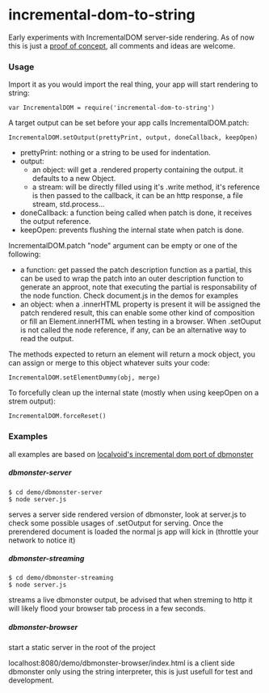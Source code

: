 # incremental-dom-to-string
Early experiments with IncrementalDOM server-side rendering. As of now this is just a [proof of concept](https://github.com/google/incremental-dom/issues/50), all comments and ideas are welcome.

### Usage
Import it as you would import the real thing, your app will start rendering to string:
```
var IncrementalDOM = require('incremental-dom-to-string')
```

A target output can be set before your app calls IncrementalDOM.patch:
```
IncrementalDOM.setOutput(prettyPrint, output, doneCallback, keepOpen)
```
- prettyPrint: nothing or a string to be used for indentation.
- output: 
  - an object: will get a .rendered property containing the output. it defaults to a new Object.
  - a stream: will be directly filled using it's .write method, it's reference is then passed to the callback, it can be an http response, a file stream, std.process...
- doneCallback: a function being called when patch is done, it receives the output reference.
- keepOpen: prevents flushing the internal state when patch is done.

IncrementalDOM.patch "node" argument can be empty or one of the following:
- a function: get passed the patch description function as a partial, this can be used to wrap the patch into an outer description function to generate an approot, note that executing the partial is responsability of the node function. Check document.js in the demos for examples
- an object: when a .innerHTML property is present it will be assigned the patch rendered result, this can enable some other kind of composition or fill an Element.innerHTML when testing in a browser. When .setOuput is not called the node reference, if any, can be an alternative way to read the output.  

The methods expected to return an element will return a mock object, you can assign or merge to this object whatever suits your code:
```
IncrementalDOM.setElementDummy(obj, merge)
```

To forcefully clean up the internal state (mostly when using keepOpen on a strem output):
```
IncrementalDOM.forceReset()
```

### Examples
all examples are based on [localvoid's incremental dom port of dbmonster](https://github.com/localvoid/idom-dbmonster)

##### dbmonster-server
```
$ cd demo/dbmonster-server
$ node server.js
```
serves a server side rendered version of dbmonster, look at server.js to check some possible usages of .setOutput for serving. Once the prerendered document is loaded the normal js app will kick in (throttle your network to notice it)

##### dbmonster-streaming
```
$ cd demo/dbmonster-streaming
$ node server.js
```
streams a live dbmonster output, be advised that when streming to http it will likely flood your browser tab process in a few seconds.

##### dbmonster-browser
start a static server in the root of the project

localhost:8080/demo/dbmonster-browser/index.html is a client side dbmonster only using the string interpreter, this is just usefull for test and development.
